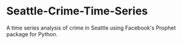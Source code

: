 # Seattle-Crime-Time-Series
A time series analysis of crime in Seattle using Facebook's Prophet package for Python.
